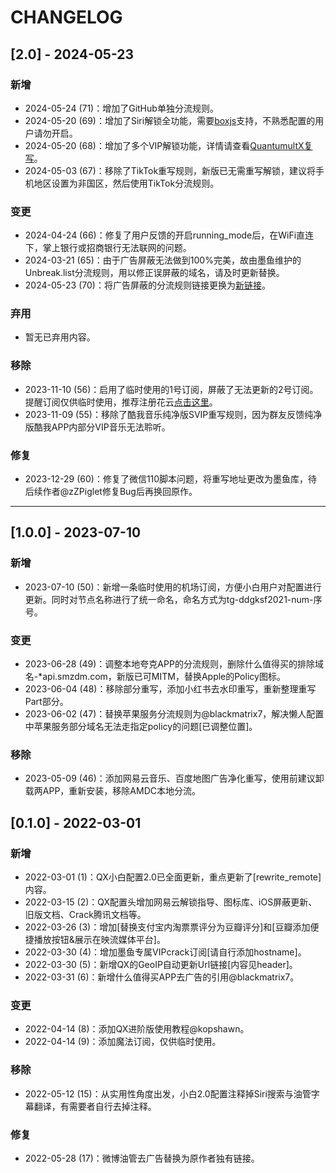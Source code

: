 # CHANGELOG

## [2.0] - 2024-05-23
### 新增
- 2024-05-24 (71)：增加了GitHub单独分流规则。
- 2024-05-20 (69)：增加了Siri解锁全功能，需要[boxjs](https://boxjs.com)支持，不熟悉配置的用户请勿开启。
- 2024-05-20 (68)：增加了多个VIP解锁功能，详情请查看[QuantumultX复写](https://github.com/misitechan/-QuantumultX-/tree/main?tab=readme-ov-file#3%EF%B8%8F%E2%83%A3quantumultx-%E5%A4%8D%E5%86%99)。
- 2024-05-03 (67)：移除了TikTok重写规则，新版已无需重写解锁，建议将手机地区设置为非国区，然后使用TikTok分流规则。

### 变更
- 2024-04-24 (66)：修复了用户反馈的开启running_mode后，在WiFi直连下，掌上银行或招商银行无法联网的问题。
- 2024-03-21 (65)：由于广告屏蔽无法做到100%完美，故由墨鱼维护的Unbreak.list分流规则，用以修正误屏蔽的域名，请及时更新替换。
- 2024-05-23 (70)：将广告屏蔽的分流规则链接更换为[新链接](https://raw.githubusercontent.com/misitechan/-QuantumultX-/main/rewrite-gather/ad%20guard/adblock.conf)。

### 弃用
- 暂无已弃用内容。

### 移除
- 2023-11-10 (56)：启用了临时使用的1号订阅，屏蔽了无法更新的2号订阅。提醒订阅仅供临时使用，推荐注册花云[点击这里](https://shrtm.nu/gCi)。
- 2023-11-09 (55)：移除了酷我音乐纯净版SVIP重写规则，因为群友反馈纯净版酷我APP内部分VIP音乐无法聆听。

### 修复
- 2023-12-29 (60)：修复了微信110脚本问题，将重写地址更改为墨鱼库，待后续作者@zZPiglet修复Bug后再换回原作。

---

## [1.0.0] - 2023-07-10
### 新增
- 2023-07-10 (50)：新增一条临时使用的机场订阅，方便小白用户对配置进行更新。同时对节点名称进行了统一命名，命名方式为tg-ddgksf2021-num-序号。

### 变更
- 2023-06-28 (49)：调整本地夸克APP的分流规则，删除什么值得买的排除域名-*api.smzdm.com，新版已可MITM，替换Apple的Policy图标。
- 2023-06-04 (48)：移除部分重写，添加小红书去水印重写，重新整理重写Part部分。
- 2023-06-02 (47)：替换苹果服务分流规则为@blackmatrix7，解决懒人配置中苹果服务部分域名无法走指定policy的问题[已调整位置]。

### 移除
- 2023-05-09 (46)：添加网易云音乐、百度地图广告净化重写，使用前建议卸载两APP，重新安装，移除AMDC本地分流。

## [0.1.0] - 2022-03-01
### 新增
- 2022-03-01 (1)：QX小白配置2.0已全面更新，重点更新了[rewrite_remote]内容。
- 2022-03-15 (2)：QX配置头增加网易云解锁指导、图标库、iOS屏蔽更新、旧版文档、Crack腾讯文档等。
- 2022-03-26 (3)：增加[替换支付宝内淘票票评分为豆瓣评分]和[豆瓣添加便捷播放按钮&展示在映流媒体平台]。
- 2022-03-30 (4)：增加墨鱼专属VIPcrack订阅[请自行添加hostname]。
- 2022-03-30 (5)：新增QX的GeoIP自动更新Url链接[内容见header]。
- 2022-03-31 (6)：新增什么值得买APP去广告的引用@blackmatrix7。

### 变更
- 2022-04-14 (8)：添加QX进阶版使用教程@kopshawn。
- 2022-04-14 (9)：添加魔法订阅，仅供临时使用。

### 移除
- 2022-05-12 (15)：从实用性角度出发，小白2.0配置注释掉Siri搜索与油管字幕翻译，有需要者自行去掉注释。

### 修复
- 2022-05-28 (17)：微博油管去广告替换为原作者独有链接。
